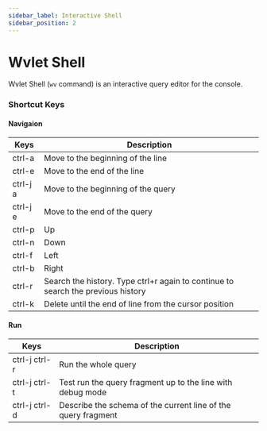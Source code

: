 ```yaml
---
sidebar_label: Interactive Shell
sidebar_position: 2
---
```


# Wvlet Shell

Wvlet Shell (`wv` command) is an interactive query editor for the console.  

### Shortcut Keys

#### Navigaion
| Keys | Description | 
|---|---|
| ctrl-a | Move to the beginning of the line |
| ctrl-e | Move to the end of the line |
| ctrl-j a | Move to the beginning of the query |
| ctrl-j e | Move to the end of the query |
| ctrl-p | Up | 
| ctrl-n | Down |
| ctrl-f | Left |
| ctrl-b | Right |
| ctrl-r | Search the history. Type ctrl+r again to continue to search the previous history | 
| ctrl-k | Delete until the end of line from the cursor position | 

#### Run 
| Keys | Description |
|---|---|
| ctrl-j ctrl-r | Run the whole query | 
| ctrl-j ctrl-t | Test run the query fragment up to the line with debug mode |
| ctrl-j ctrl-d | Describe the schema of the current line of the query fragment |

